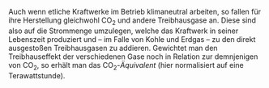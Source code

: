 Auch wenn etliche Kraftwerke im Betrieb klimaneutral arbeiten, so fallen für ihre Herstellung gleichwohl CO<sub>2</sub> und andere Treibhausgase an. Diese sind also auf die Strommenge umzulegen, welche das Kraftwerk in seiner Lebenszeit produziert und – im Falle von Kohle und Erdgas – zu den direkt ausgestoßen Treibhausgasen zu addieren. Gewichtet man den Treibhauseffekt der verschiedenen Gase noch in Relation zur demnjenigen von CO<sub>2</sub>, so erhält man das CO<sub>2</sub>-*Äquivalent* (hier normalisiert auf eine Terawattstunde).
